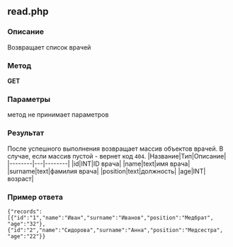 ## read.php
### Описание
Возвращает список врачей

### Метод
**GET**

### Параметры
метод не принимает параметров

### Результат 
После успешного выполнения возвращает массив объектов врачей. В случае, если массив пустой - вернет код `404`.
|Название|Тип|Описание|
|--------|---|--------|
|id|INT|ID врача|
|name|text|имя врача|
|surname|text|фамилия врача|
|position|text|должность|
|age|INT|возраст|

### Пример ответа
`{"records":[{"id":"1","name":"Иван","surname":"Иванов","position":"Медбрат", "age":"32"},{"id":"2","name":"Сидорова","surname":"Анна","position":"Медсестра", "age":"22"}}`

